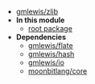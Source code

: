 - [gmlewis/zlib](gmlewis/zlib/)
- **In this module**
  - [root package](gmlewis/zlib/members)
- **Dependencies**
  - [gmlewis/flate](gmlewis/flate/)
  - [gmlewis/hash](gmlewis/hash/)
  - [gmlewis/io](gmlewis/io/)
  - [moonbitlang/core](moonbitlang/core/)